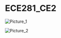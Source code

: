 ECE281_CE2
==========




![Picture_1][picture_1] 


[picture_1]: https://raw2.github.com/AnthonyEcheverry/ECE281_CE2/master/CE_2_ISIM_Behavioral.PNG "ISIM Behavioral"


![Picture_2][picture_2]

  
[picture_2]: https://raw2.github.com/AnthonyEcheverry/ECE281_CE2/master/CE_2_ISIM_Structural.PNG "ISIM STRUCTURAL"



